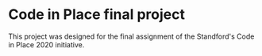 # Code in Place final project

This project was designed for the final assignment of the Standford's Code in Place 2020 initiative.
